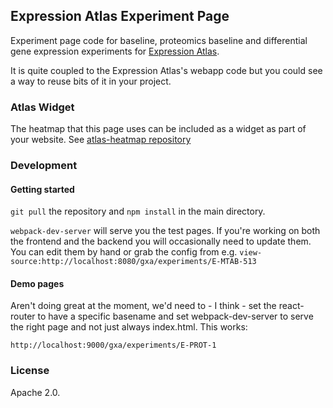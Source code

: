 ## Expression Atlas Experiment Page

Experiment page code for baseline, proteomics baseline and differential gene expression experiments for [Expression
Atlas](http://www.ebi.ac.uk/gxa).

It is quite coupled to the Expression Atlas's webapp code but you could see a way to reuse bits of it in your project.

### Atlas Widget

The heatmap that this page uses can be included as a widget as part of your website. See
[atlas-heatmap repository](https://github.com/gxa/atlas-heatmap)

### Development

#### Getting started
`git pull` the repository and `npm install` in the main directory.

`webpack-dev-server` will serve you the test pages.
If you're working on both the frontend and the backend you will occasionally need to update them. You can edit them by hand or grab the config from e.g.
`view-source:http://localhost:8080/gxa/experiments/E-MTAB-513`

#### Demo pages
Aren't doing great at the moment, we'd need to - I think - set the react-router to have a specific basename and set webpack-dev-server to serve the right page and not just always index.html.
This works:
```
http://localhost:9000/gxa/experiments/E-PROT-1
```

### License

Apache 2.0.
